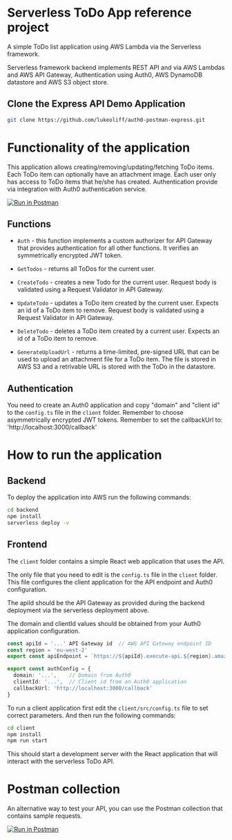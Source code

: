 # Serverless ToDo App reference project

A simple ToDo list application using AWS Lambda via the Serverless framework. 

Serverless framework backend implements REST API and via AWS Lambdas and AWS API Gateway, Authentication using Auth0, AWS DynamoDB datastore and AWS S3 object store.

## Clone the Express API Demo Application

```bash
git clone https://github.com/lukeoliff/auth0-postman-express.git
```

# Functionality of the application

This application allows creating/removing/updating/fetching ToDo items. Each ToDo item can optionally have an attachment image. Each user only has access to ToDo items that he/she has created. Authentication provide via integration with Auth0 authentication service.

[![Run in Postman](https://run.pstmn.io/button.svg)](https://app.getpostman.com/run-collection/6753f243d6e2f66ccec3)

## Functions

* `Auth` - this function implements a custom authorizer for API Gateway that provides authentication for all other functions. It verifies an symmetrically encrypted JWT token.

* `GetTodos` - returns all ToDos for the current user.

* `CreateTodo` - creates a new Todo for the current user. Request body is validated using a Request Validator in API Gateway.

* `UpdateTodo` - updates a ToDo item created by the current user. Expects an id of a ToDo item to remove. Request body is validated using a Request Validator in API Gateway.

* `DeleteTodo` - deletes a ToDo item created by a current user. Expects an id of a ToDo item to remove.

* `GenerateUploadUrl` - returns a time-limited, pre-signed URL that can be used to upload an attachment file for a ToDo item. The file is stored in AWS S3 and a retrivable URL is stored with the ToDo in the datastore.


## Authentication

You need to create an Auth0 application and copy "domain" and "client id" to the `config.ts` file in the `client` folder. Remember to choose asymmetrically encrypted JWT tokens. Remember to set the callbackUrl to: 'http://localhost:3000/callback'

# How to run the application

## Backend

To deploy the application into AWS run the following commands:

```bash
cd backend
npm install
serverless deploy -v
```

## Frontend

The `client` folder contains a simple React web application that uses the API.

The only file that you need to edit is the `config.ts` file in the `client` folder. This file configures the client application for the API endpoint and Auth0 configuration. 

The apiId should be the API Gateway as provided during the backend deployment via the serverless deployment above.

The domain and clientId values should be obtained from your Auth0 application configuration. 

```ts
const apiId = '...' API Gateway id  // AWS API Gateway endpoint ID
const region = 'eu-west-2'
export const apiEndpoint = `https://${apiId}.execute-api.${region}.amazonaws.com/dev`

export const authConfig = {
  domain: '...',    // Domain from Auth0
  clientId: '...',  // Client id from an Auth0 application
  callbackUrl: 'http://localhost:3000/callback'
}
```

To run a client application first edit the `client/src/config.ts` file to set correct parameters. And then run the following commands:

```bash
cd client
npm install
npm run start
```

This should start a development server with the React application that will interact with the serverless ToDo API.

# Postman collection

An alternative way to test your API, you can use the Postman collection that contains sample requests. 

[![Run in Postman](https://run.pstmn.io/button.svg)](https://app.getpostman.com/run-collection/6753f243d6e2f66ccec3)
